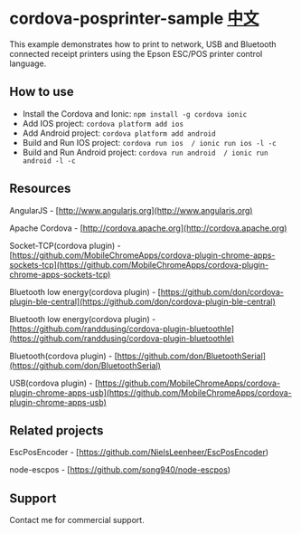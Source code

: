 # cordova-posprinter-sample [中文](Chinese.md)


This example demonstrates how to print to network, USB and Bluetooth connected receipt printers using the Epson ESC/POS printer control language.


## How to use

* Install the Cordova and Ionic: ``` npm install -g cordova ionic ```
* Add IOS project: ``` cordova platform add ios ``` 
* Add Android project: ``` cordova platform add android ``` 
* Build and Run IOS project: ``` cordova run ios  / ionic run ios -l -c ``` 
* Build and Run Android project: ``` cordova run android  / ionic run android -l -c ``` 

## Resources

AngularJS - [http://www.angularjs.org](http://www.angularjs.org)

Apache Cordova - [http://cordova.apache.org](http://cordova.apache.org)

Socket-TCP(cordova plugin) - [https://github.com/MobileChromeApps/cordova-plugin-chrome-apps-sockets-tcp](https://github.com/MobileChromeApps/cordova-plugin-chrome-apps-sockets-tcp)

Bluetooth low energy(cordova plugin) - [https://github.com/don/cordova-plugin-ble-central](https://github.com/don/cordova-plugin-ble-central)

Bluetooth low energy(cordova plugin) - [https://github.com/randdusing/cordova-plugin-bluetoothle](https://github.com/randdusing/cordova-plugin-bluetoothle)

Bluetooth(cordova plugin) - [https://github.com/don/BluetoothSerial](https://github.com/don/BluetoothSerial)

USB(cordova plugin) - [https://github.com/MobileChromeApps/cordova-plugin-chrome-apps-usb](https://github.com/MobileChromeApps/cordova-plugin-chrome-apps-usb)

## Related projects

EscPosEncoder - [https://github.com/NielsLeenheer/EscPosEncoder)

node-escpos - [https://github.com/song940/node-escpos)

## Support

Contact me for commercial support.